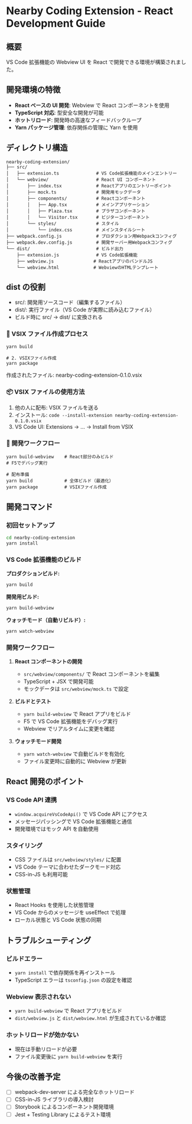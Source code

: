 # Nearby Coding Extension - React Development Guide

## 概要

VS Code 拡張機能の Webview UI を React で開発できる環境が構築されました。

## 開発環境の特徴

- **React ベースの UI 開発**: Webview で React コンポーネントを使用
- **TypeScript 対応**: 型安全な開発が可能
- **ホットリロード**: 開発時の高速なフィードバックループ
- **Yarn パッケージ管理**: 依存関係の管理に Yarn を使用

## ディレクトリ構造

```
nearby-coding-extension/
├── src/
│   ├── extension.ts              # VS Code拡張機能のメインエントリー
│   └── webview/                  # React UI コンポーネント
│       ├── index.tsx             # Reactアプリのエントリーポイント
│       ├── mock.ts               # 開発用モックデータ
│       ├── components/           # Reactコンポーネント
│       │   ├── App.tsx           # メインアプリケーション
│       │   ├── Plaza.tsx         # プラザコンポーネント
│       │   └── Visitor.tsx       # ビジターコンポーネント
│       └── styles/               # スタイル
│           └── index.css         # メインスタイルシート
├── webpack.config.js             # プロダクション用Webpackコンフィグ
├── webpack.dev.config.js         # 開発サーバー用Webpackコンフィグ
└── dist/                         # ビルド出力
    ├── extension.js              # VS Code拡張機能
    ├── webview.js               # ReactアプリのバンドルJS
    └── webview.html             # WebviewのHTMLテンプレート
```

## dist の役割

- src/: 開発用ソースコード（編集するファイル）
- dist/: 実行ファイル（VS Code が実際に読み込むファイル）
- ビルド時に src/ → dist/ に変換される

### 🚀 VSIX ファイル作成プロセス

```# 1. ビルド（src → dist）
yarn build

# 2. VSIXファイル作成
yarn package
```

作成されたファイル: nearby-coding-extension-0.1.0.vsix

### 📦 VSIX ファイルの使用方法

1. 他の人に配布: VSIX ファイルを送る
2. インストール:
   `code --install-extension nearby-coding-extension-0.1.0.vsix`
3. VS Code UI: Extensions → ... → Install from VSIX

### 🔄 開発ワークフロー

```# 開発中
yarn build-webview    # React部分のみビルド
# F5でデバッグ実行

# 配布準備
yarn build            # 全体ビルド（最適化）
yarn package          # VSIXファイル作成
```

## 開発コマンド

### 初回セットアップ

```bash
cd nearby-coding-extension
yarn install
```

### VS Code 拡張機能のビルド

**プロダクションビルド:**

```bash
yarn build
```

**開発用ビルド:**

```bash
yarn build-webview
```

**ウォッチモード（自動リビルド）:**

```bash
yarn watch-webview
```

### 開発ワークフロー

1. **React コンポーネントの開発**

   - `src/webview/components/` で React コンポーネントを編集
   - TypeScript + JSX で開発可能
   - モックデータは `src/webview/mock.ts` で設定

2. **ビルドとテスト**

   - `yarn build-webview` で React アプリをビルド
   - F5 で VS Code 拡張機能をデバッグ実行
   - Webview でリアルタイムに変更を確認

3. **ウォッチモード開発**
   - `yarn watch-webview` で自動ビルドを有効化
   - ファイル変更時に自動的に Webview が更新

## React 開発のポイント

### VS Code API 連携

- `window.acquireVsCodeApi()` で VS Code API にアクセス
- メッセージパッシングで VS Code 拡張機能と通信
- 開発環境ではモック API を自動使用

### スタイリング

- CSS ファイルは `src/webview/styles/` に配置
- VS Code テーマに合わせたダークモード対応
- CSS-in-JS も利用可能

### 状態管理

- React Hooks を使用した状態管理
- VS Code からのメッセージを useEffect で処理
- ローカル状態と VS Code 状態の同期

## トラブルシューティング

### ビルドエラー

- `yarn install` で依存関係を再インストール
- TypeScript エラーは `tsconfig.json` の設定を確認

### Webview 表示されない

- `yarn build-webview` で React アプリをビルド
- `dist/webview.js` と `dist/webview.html` が生成されているか確認

### ホットリロードが効かない

- 現在は手動リロードが必要
- ファイル変更後に `yarn build-webview` を実行

## 今後の改善予定

- [ ] webpack-dev-server による完全なホットリロード
- [ ] CSS-in-JS ライブラリの導入検討
- [ ] Storybook によるコンポーネント開発環境
- [ ] Jest + Testing Library によるテスト環境
